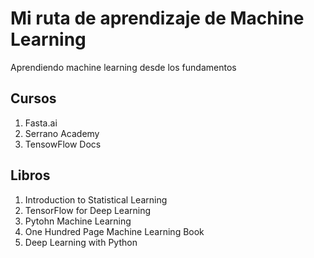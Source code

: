 # Mi ruta de aprendizaje de Machine Learning
Aprendiendo machine learning desde los fundamentos

## Cursos


1. Fasta.ai
2. Serrano Academy
3. TensowFlow Docs


## Libros

1. Introduction to Statistical Learning
2. TensorFlow for Deep Learning
3. Pytohn Machine Learning
4. One Hundred Page Machine Learning Book
5. Deep Learning with Python

